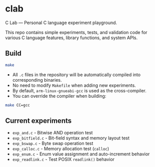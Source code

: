 # clab

C Lab — Personal C language experiment playground.

This repo contains simple experiments, tests, and validation code for various C language features, library functions, and system APIs.

## Build

```bash
make
```

- All `.c` files in the repository will be automatically compiled into corresponding binaries.
- No need to modify `Makefile` when adding new experiments.
- By default, `arm-linux-gnueabi-gcc` is used as the cross-compiler.
- You can override the compiler when building:

```bash
make CC=gcc
```

## Current experiments

- `exp_and.c` - Bitwise AND operation test
- `exp_bitfield.c` - Bit-field syntax and memory layout test
- `exp_bswap.c` - Byte swap operation test
- `exp_calloc.c` - Memory allocation test (`calloc`)
- `exp_enum.c` - Enum value assignment and auto-increment behavior
- `exp_readlink.c` - Test POSIX `readlink()` behavior